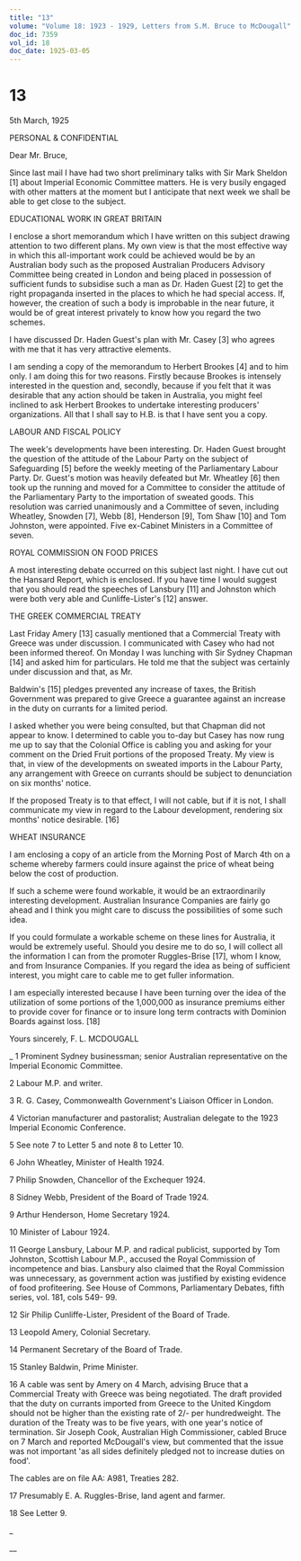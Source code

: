 ```yaml
---
title: "13"
volume: "Volume 18: 1923 - 1929, Letters from S.M. Bruce to McDougall"
doc_id: 7359
vol_id: 18
doc_date: 1925-03-05
---
```


# 13

5th March, 1925

PERSONAL &amp; CONFIDENTIAL

Dear Mr. Bruce,

Since last mail I have had two short preliminary talks with Sir Mark Sheldon [1] about Imperial Economic Committee matters. He is very busily engaged with other matters at the moment but I anticipate that next week we shall be able to get close to the subject.

EDUCATIONAL WORK IN GREAT BRITAIN

I enclose a short memorandum which I have written on this subject drawing attention to two different plans. My own view is that the most effective way in which this all-important work could be achieved would be by an Australian body such as the proposed Australian Producers Advisory Committee being created in London and being placed in possession of sufficient funds to subsidise such a man as Dr. Haden Guest [2] to get the right propaganda inserted in the places to which he had special access. If, however, the creation of such a body is improbable in the near future, it would be of great interest privately to know how you regard the two schemes.

I have discussed Dr. Haden Guest's plan with Mr. Casey [3] who agrees with me that it has very attractive elements.

I am sending a copy of the memorandum to Herbert Brookes [4] and to him only. I am doing this for two reasons. Firstly because Brookes is intensely interested in the question and, secondly, because if you felt that it was desirable that any action should be taken in Australia, you might feel inclined to ask Herbert Brookes to undertake interesting producers' organizations. All that I shall say to H.B. is that I have sent you a copy.

LABOUR AND FISCAL POLICY

The week's developments have been interesting. Dr. Haden Guest brought the question of the attitude of the Labour Party on the subject of Safeguarding [5] before the weekly meeting of the Parliamentary Labour Party. Dr. Guest's motion was heavily defeated but Mr. Wheatley [6] then took up the running and moved for a Committee to consider the attitude of the Parliamentary Party to the importation of sweated goods. This resolution was carried unanimously and a Committee of seven, including Wheatley, Snowden [7], Webb [8], Henderson [9], Tom Shaw [10] and Tom Johnston, were appointed. Five ex-Cabinet Ministers in a Committee of seven.

ROYAL COMMISSION ON FOOD PRICES

A most interesting debate occurred on this subject last night. I have cut out the Hansard Report, which is enclosed. If you have time I would suggest that you should read the speeches of Lansbury [11] and Johnston which were both very able and Cunliffe-Lister's [12] answer.

THE GREEK COMMERCIAL TREATY

Last Friday Amery [13] casually mentioned that a Commercial Treaty with Greece was under discussion. I communicated with Casey who had not been informed thereof. On Monday I was lunching with Sir Sydney Chapman [14] and asked him for particulars. He told me that the subject was certainly under discussion and that, as Mr.

Baldwin's [15] pledges prevented any increase of taxes, the British Government was prepared to give Greece a guarantee against an increase in the duty on currants for a limited period.

I asked whether you were being consulted, but that Chapman did not appear to know. I determined to cable you to-day but Casey has now rung me up to say that the Colonial Office is cabling you and asking for your comment on the Dried Fruit portions of the proposed Treaty. My view is that, in view of the developments on sweated imports in the Labour Party, any arrangement with Greece on currants should be subject to denunciation on six months' notice.

If the proposed Treaty is to that effect, I will not cable, but if it is not, I shall communicate my view in regard to the Labour development, rendering six months' notice desirable. [16]

WHEAT INSURANCE

I am enclosing a copy of an article from the Morning Post of March 4th on a scheme whereby farmers could insure against the price of wheat being below the cost of production.

If such a scheme were found workable, it would be an extraordinarily interesting development. Australian Insurance Companies are fairly go ahead and I think you might care to discuss the possibilities of some such idea.

If you could formulate a workable scheme on these lines for Australia, it would be extremely useful. Should you desire me to do so, I will collect all the information I can from the promoter Ruggles-Brise [17], whom I know, and from Insurance Companies. If you regard the idea as being of sufficient interest, you might care to cable me to get fuller information.

I am especially interested because I have been turning over the idea of the utilization of some portions of the 1,000,000 as insurance premiums either to provide cover for finance or to insure long term contracts with Dominion Boards against loss. [18]

Yours sincerely, F. L. MCDOUGALL 

_ 1 Prominent Sydney businessman; senior Australian representative on the Imperial Economic Committee.

2 Labour M.P. and writer.

3 R. G. Casey, Commonwealth Government's Liaison Officer in London.

4 Victorian manufacturer and pastoralist; Australian delegate to the 1923 Imperial Economic Conference.

5 See note 7 to Letter 5 and note 8 to Letter 10.

6 John Wheatley, Minister of Health 1924.

7 Philip Snowden, Chancellor of the Exchequer 1924.

8 Sidney Webb, President of the Board of Trade 1924.

9 Arthur Henderson, Home Secretary 1924.

10 Minister of Labour 1924.

11 George Lansbury, Labour M.P. and radical publicist, supported by Tom Johnston, Scottish Labour M.P., accused the Royal Commission of incompetence and bias. Lansbury also claimed that the Royal Commission was unnecessary, as government action was justified by existing evidence of food profiteering. See House of Commons, Parliamentary Debates, fifth series, vol. 181, cols 549- 99.

12 Sir Philip Cunliffe-Lister, President of the Board of Trade.

13 Leopold Amery, Colonial Secretary.

14 Permanent Secretary of the Board of Trade.

15 Stanley Baldwin, Prime Minister.

16 A cable was sent by Amery on 4 March, advising Bruce that a Commercial Treaty with Greece was being negotiated. The draft provided that the duty on currants imported from Greece to the United Kingdom should not be higher than the existing rate of 2/- per hundredweight. The duration of the Treaty was to be five years, with one year's notice of termination. Sir Joseph Cook, Australian High Commissioner, cabled Bruce on 7 March and reported McDougall's view, but commented that the issue was not important 'as all sides definitely pledged not to increase duties on food'.

The cables are on file AA: A981, Treaties 282.

17 Presumably E. A. Ruggles-Brise, land agent and farmer.

18 See Letter 9.

_

__
